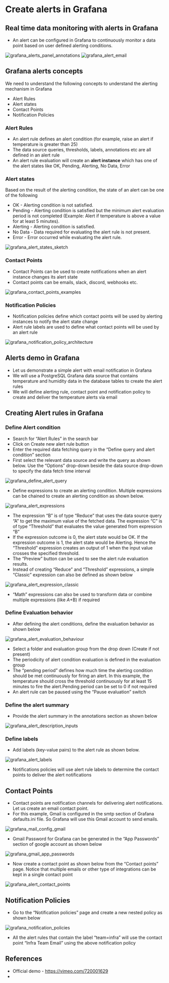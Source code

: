 # Create alerts in Grafana

## Real time data monitoring with alerts in Grafana

-   An alert can be configured in Grafana to continuously monitor a data point based on user defined alerting conditions.

![grafana_alerts_panel_annotations](https://github.com/nagasudhirpulla/taming_python/blob/master/blog/skills/assets/img/grafana_alerts_panel_annotations.png?raw=true)
![grafana_alert_email](https://github.com/nagasudhirpulla/taming_python/blob/master/blog/skills/assets/img/grafana_alert_email.png?raw=true)

## Grafana alerts concepts

We need to understand the following concepts to understand the alerting mechanism in Grafana

-   Alert Rules
-   Alert states
-   Contact Points
-   Notification Policies

### Alert Rules

-   An alert rule defines an alert condition (for example, raise an alert if temperature is greater than 25)
-   The data source queries, thresholds, labels, annotations etc are all defined in an alert rule
-   An alert rule evaluation will create an **alert instance** which has one of the alert states like OK, Pending, Alerting, No Data, Error

### Alert states

Based on the result of the alerting condition, the state of an alert can be one of the following

-   OK - Alerting condition is not satisfied.
-   Pending - Alerting condition is satisfied but the minimum alert evaluation period is not completed (Example: Alert if temperature is above a value for at least 5 minutes).
-   Alerting - Alerting condition is satisfied.
-   No Data - Data required for evaluating the alert rule is not present.
-   Error - Error occurred while evaluating the alert rule.

![grafana_alert_states_sketch](https://github.com/nagasudhirpulla/taming_python/blob/master/blog/skills/assets/img/grafana_alert_states_sketch.png?raw=true)

### Contact Points

-   Contact Points can be used to create notifications when an alert instance changes its alert state
-   Contact points can be emails, slack, discord, webhooks etc.

![grafana_contact_points_examples](https://github.com/nagasudhirpulla/taming_python/blob/master/blog/skills/assets/img/grafana_contact_points_examples.png?raw=true)

### Notification Policies

-   Notification policies define which contact points will be used by alerting instances to notify the alert state change
-   Alert rule labels are used to define what contact points will be used by an alert rule

![grafana_notification_policy_architecture](https://github.com/nagasudhirpulla/taming_python/blob/master/blog/skills/assets/img/grafana_notification_policy_architecture.png?raw=true)

## Alerts demo in Grafana

-   Let us demonstrate a simple alert with email notification in Grafana
-   We will use a PostgreSQL Grafana data source that contains temperature and humidity data in the database tables to create the alert rules
-   We will define alerting rule, contact point and notification policy to create and deliver the temperature alerts via email

## Creating Alert rules in Grafana

### Define Alert condition

-   Search for “Alert Rules” in the search bar
-   Click on Create new alert rule button
-   Enter the required data fetching query in the “Define query and alert condition” section
-   First select the relevant data source and write the query as shown below. Use the “Options” drop-down beside the data source drop-down to specify the data fetch time interval

![grafana_define_alert_query](https://github.com/nagasudhirpulla/taming_python/blob/master/blog/skills/assets/img/grafana_define_alert_query.png?raw=true)

-   Define expressions to create an alerting condition. Multiple expressions can be chained to create an alerting condition as shown below.

![grafana_alert_expressions](https://github.com/nagasudhirpulla/taming_python/blob/master/blog/skills/assets/img/grafana_alert_expressions.png?raw=true)

-   The expression “B” is of type “Reduce” that uses the data source query “A” to get the maximum value of the fetched data. The expression “C” is of type “Threshold” that evaluates the value generated from expression “B”
-   If the expression outcome is 0, the alert state would be OK. If the expression outcome is 1, the alert state would be Alerting. Hence the “Threshold” expression creates an output of 1 when the input value crosses the specified threshold.
-   The “Preview” button can be used to see the alert rule evaluation results.
-   Instead of creating “Reduce” and “Threshold” expressions, a simple “Classic” expression can also be defined as shown below

![grafana_alert_expression_classic](https://github.com/nagasudhirpulla/taming_python/blob/master/blog/skills/assets/img/grafana_alert_expression_classic.png?raw=true)

-   “Math” expressions can also be used to transform data or combine multiple expressions (like $A+$B) if required

### Define Evaluation behavior

-   After defining the alert conditions, define the evaluation behavior as shown below

![grafana_alert_evaluation_behaviour](https://github.com/nagasudhirpulla/taming_python/blob/master/blog/skills/assets/img/grafana_alert_evaluation_behaviour.png?raw=true)

-   Select a folder and evaluation group from the drop down (Create if not present)
-   The periodicity of alert condition evaluation is defined in the evaluation group
-   The “pending period” defines how much time the alerting condition should be met continuously for firing an alert. In this example, the temperature should cross the threshold continuously for at least 15 minutes to fire the alert.Pending period can be set to 0 if not required
-   An alert rule can be paused using the “Pause evaluation” switch

### Define the alert summary

-   Provide the alert summary in the annotations section as shown below

![grafana_alert_description_inputs](https://github.com/nagasudhirpulla/taming_python/blob/master/blog/skills/assets/img/grafana_alert_description_inputs.png?raw=true)

### Define labels

-   Add labels (key-value pairs) to the alert rule as shown below.

![grafana_alert_labels](https://github.com/nagasudhirpulla/taming_python/blob/master/blog/skills/assets/img/grafana_alert_labels.png?raw=true)

-   Notifications policies will use alert rule labels to determine the contact points to deliver the alert notifications

## Contact Points

-   Contact points are notification channels for delivering alert notifications. Let us create an email contact point.
-   For this example, Gmail is configured in the smtp section of Grafana defaults.ini file. So Grafana will use this Gmail account to send emails.

![grafana_mail_config_gmail](https://github.com/nagasudhirpulla/taming_python/blob/master/blog/skills/assets/img/grafana_mail_config_gmail.png?raw=true)

-   Gmail Password for Grafana can be generated in the “App Passwords” section of google account as shown below

![grafana_gmail_app_passwords](https://github.com/nagasudhirpulla/taming_python/blob/master/blog/skills/assets/img/grafana_gmail_app_passwords.png?raw=true)

-   Now create a contact point as shown below from the “Contact points” page. Notice that multiple emails or other type of integrations can be kept in a single contact point

![grafana_alert_contact_points](https://github.com/nagasudhirpulla/taming_python/blob/master/blog/skills/assets/img/grafana_alert_contact_points.png?raw=true)

## Notification Policies

-   Go to the “Notification policies” page and create a new nested policy as shown below

![grafana_notification_policies](https://github.com/nagasudhirpulla/taming_python/blob/master/blog/skills/assets/img/grafana_notification_policies.png?raw=true)

-   All the alert rules that contain the label “team=infra” will use the contact point “Infra Team Email” using the above notification policy

## References

-   Official demo - https://vimeo.com/720001629
- 

<!--stackedit_data:
eyJoaXN0b3J5IjpbMTQ3NzEyODM1NCw5ODYwMjA2ODUsLTIwMT
c3NzkwNDQsMTI0MDA1ODg5MSwtMTAyNjM0MjY1Nl19
-->